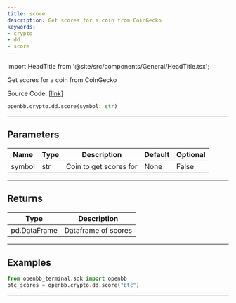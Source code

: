 ```yaml
---
title: score
description: Get scores for a coin from CoinGecko
keywords:
- crypto
- dd
- score
---
```


import HeadTitle from '@site/src/components/General/HeadTitle.tsx';

<HeadTitle title="crypto.dd.score - Reference | OpenBB SDK Docs" />

Get scores for a coin from CoinGecko

Source Code: [[link](https://github.com/OpenBB-finance/OpenBBTerminal/tree/main/openbb_terminal/cryptocurrency/due_diligence/sdk_helper.py#L32)]

```python wordwrap
openbb.crypto.dd.score(symbol: str)
```

---

## Parameters

| Name | Type | Description | Default | Optional |
| ---- | ---- | ----------- | ------- | -------- |
| symbol | str | Coin to get scores for | None | False |


---

## Returns

| Type | Description |
| ---- | ----------- |
| pd.DataFrame | Dataframe of scores |
---

## Examples

```python
from openbb_terminal.sdk import openbb
btc_scores = openbb.crypto.dd.score("btc")
```

---

